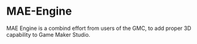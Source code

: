 # MAE-Engine
MAE Engine is a combind effort from users of the GMC, to add proper 3D capability to Game Maker Studio.
